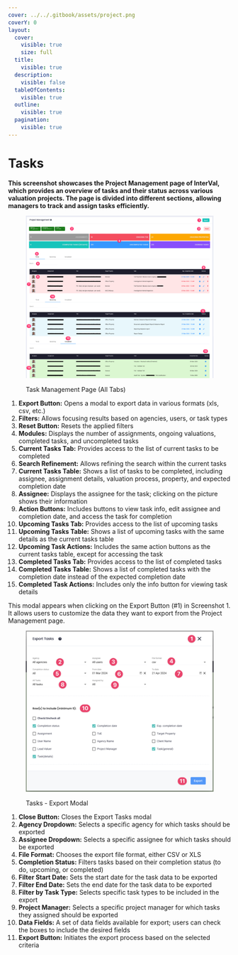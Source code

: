 ```yaml
---
cover: ../../.gitbook/assets/project.png
coverY: 0
layout:
  cover:
    visible: true
    size: full
  title:
    visible: true
  description:
    visible: false
  tableOfContents:
    visible: true
  outline:
    visible: true
  pagination:
    visible: true
---
```


# Tasks

**This screenshot showcases the Project Management page of InterVal, which provides an overview of tasks and their status across various valuation projects. The page is divided into different sections, allowing managers to track and assign tasks efficiently.**

<figure><img src="../../.gitbook/assets/Task Management Page" alt=""><figcaption><p>Task Management Page (All Tabs)</p></figcaption></figure>

1. **Export Button:** Opens a modal to export data in various formats (xls, csv, etc.)
2. **Filters:** Allows focusing results based on agencies, users, or task types
3. **Reset Button:** Resets the applied filters
4. **Modules:** Displays the number of assignments, ongoing valuations, completed tasks, and uncompleted tasks
5. **Current Tasks Tab:** Provides access to the list of current tasks to be completed
6. **Search Refinement:** Allows refining the search within the current tasks
7. **Current Tasks Table:** Shows a list of tasks to be completed, including assignee, assignment details, valuation process, property, and expected completion date
8. **Assignee:** Displays the assignee for the task; clicking on the picture shows their information
9. **Action Buttons:** Includes buttons to view task info, edit assignee and completion date, and access the task for completion
10. **Upcoming Tasks Tab:** Provides access to the list of upcoming tasks
11. **Upcoming Tasks Table:** Shows a list of upcoming tasks with the same details as the current tasks table
12. **Upcoming Task Actions:** Includes the same action buttons as the current tasks table, except for accessing the task
13. **Completed Tasks Tab:** Provides access to the list of completed tasks
14. **Completed Tasks Table:** Shows a list of completed tasks with the completion date instead of the expected completion date
15. **Completed Task Actions:** Includes only the info button for viewing task details

This modal appears when clicking on the Export Button (#1) in Screenshot 1. It allows users to customize the data they want to export from the Project Management page.

<figure><img src="../../.gitbook/assets/Task Management Export" alt=""><figcaption><p>Tasks - Export Modal</p></figcaption></figure>

1. **Close Button:** Closes the Export Tasks modal
2. **Agency Dropdown:** Selects a specific agency for which tasks should be exported
3. **Assignee Dropdown:** Selects a specific assignee for which tasks should be exported
4. **File Format:** Chooses the export file format, either CSV or XLS
5. **Completion Status:** Filters tasks based on their completion status (to do, upcoming, or completed)
6. **Filter Start Date:** Sets the start date for the task data to be exported
7. **Filter End Date:** Sets the end date for the task data to be exported
8. **Filter by Task Type:** Selects specific task types to be included in the export
9. **Project Manager:** Selects a specific project manager for which tasks they assigned should be exported
10. **Data Fields:** A set of data fields available for export; users can check the boxes to include the desired fields
11. **Export Button:** Initiates the export process based on the selected criteria
